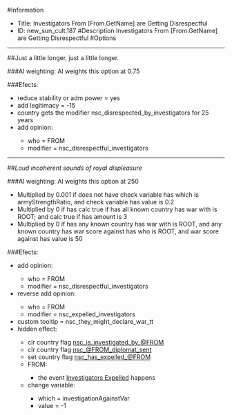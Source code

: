 #Information
 - Title: Investigators From [From.GetName] are Getting Disrespectful
 - ID: new_sun_cult.187
#Description
Investigators From [From.GetName] are Getting Disrespectful
#Options

___
##Just a little longer, just a little longer.

###AI weighting:
AI weights this option at 0.75


###Efects:<ul><li>reduce stability or adm power = yes</li><li>add legitimacy = -15</li><li>country gets the modifier nsc_disrespected_by_investigators for 25 years</li><li>add opinion:</li><ul><li>who = FROM</li><li>modifier = nsc_disrespectful_investigators</li></ul></ul>

___
##*Loud incoherent sounds of royal displeasure*

###AI weighting:
AI weights this option at 250
 - Multiplied by 0.001 if does not have check variable has which is armyStrengthRatio, and check variable has value is 0.2
 - Multiplied by 0 if has calc true if has all known country has war with is ROOT; and calc true if has amount is 3
 - Multiplied by 0 if has any known country has war with is ROOT, and any known country has war score against has who is ROOT, and war score against has value is 50


###Efects:<ul><li>add opinion:</li><ul><li>who = FROM</li><li>modifier = nsc_disrespectful_investigators</li></ul><li>reverse add opinion:</li><ul><li>who = FROM</li><li>modifier = nsc_expelled_investigators</li></ul><li>custom tooltip = nsc_they_might_declare_war_tt</li><li>hidden effect:</li><ul><li>clr country flag [nsc_is_investigated_by_@FROM](../flags/nsc_is_investigated_by_from.md)</li><li>clr country flag [nsc_@FROM_diplomat_sent](../flags/nsc_from_diplomat_sent.md)</li><li>set country flag [nsc_has_expelled_@FROM](../flags/nsc_has_expelled_from.md)</li><li>FROM:</li><ul><li>the event [Investigators Expelled](../events/investigators_expelled.md) happens</li></ul><li>change variable:</li><ul><li>which = investigationAgainstVar</li><li>value = -1</li></ul></ul></ul>
